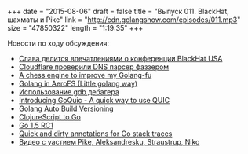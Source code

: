 +++
date = "2015-08-06"
draft = false
title = "Выпуск 011. BlackHat, шахматы и Pike"
link = "http://cdn.golangshow.com/episodes/011.mp3"
size = "47850322"
length = "1:19:35"
+++

Новости по ходу обсуждения:

* [Слава делится впечатлениями о конференции BlackHat USA](https://www.blackhat.com)
* [Cloudflare проверили DNS парсер фаззером](https://blog.cloudflare.com/dns-parser-meet-go-fuzzer/)
* [A chess engine to improve my Golang-fu](http://quaxio.com/go-chess/)
* [Golang in AeroFS (Little golang way)](http://habrahabr.ru/post/264251/)
* [Использование gdb дебагера](http://blog.codeship.com/using-gdb-debugger-with-go/)
* [Introducing GoQuic - A quick way to use QUIC](http://devsisters.github.io/goquic/)
* [Golang Auto Build Versioning](http://www.atatus.com/blog/golang-auto-build-versioning/)
* [ClojureScript to Go](https://news.ycombinator.com/item?id=10000401)
* [Go 1.5 RC1](https://golang.org/dl/#go1.5rc1)
* [Quick and dirty annotations for Go stack traces](https://blog.cloudflare.com/quick-and-dirty-annotations-for-go-stack-traces/)
* [Видео с уастием Pike, Aleksandresku, Straustrup, Niko](https://www.youtube.com/watch?v=BBbv1ej0fFo)